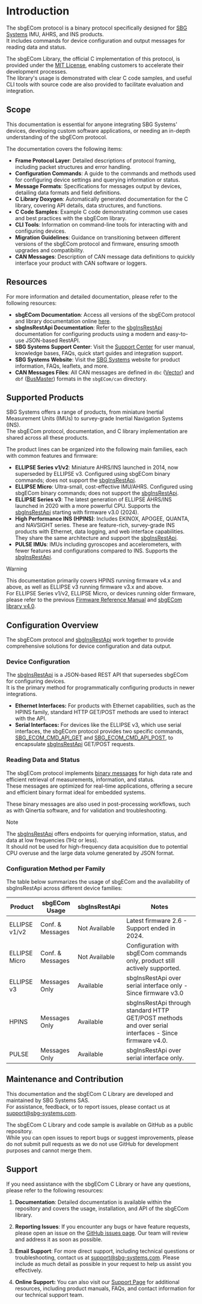 # Introduction

The sbgECom protocol is a binary protocol specifically designed for [SBG Systems](https://www.sbg-systems.com/) IMU, AHRS, and INS products.  
It includes commands for device configuration and output messages for reading data and status.

The sbgECom Library, the official C implementation of this protocol, is provided under the [MIT License](#license), enabling customers to accelerate their development processes.  
The library's usage is demonstrated with clear C code samples, and useful CLI tools with source code are also provided to facilitate evaluation and integration.

## Scope

This documentation is essential for anyone integrating SBG Systems' devices, developing custom software applications, or needing an in-depth understanding of the sbgECom protocol.

The documentation covers the following items:

- **Frame Protocol Layer**: Detailed descriptions of protocol framing, including packet structures and error handling.
- **Configuration Commands**: A guide to the commands and methods used for configuring device settings and querying information or status.
- **Message Formats**: Specifications for messages output by devices, detailing data formats and field definitions.
- **C Library Doxygen**: Automatically generated documentation for the C library, covering API details, data structures, and functions.
- **C Code Samples**: Example C code demonstrating common use cases and best practices with the sbgECom library.
- **CLI Tools**: Information on command-line tools for interacting with and configuring devices.
- **Migration Guidelines**: Guidance on transitioning between different versions of the sbgECom protocol and firmware, ensuring smooth upgrades and compatibility.
- **CAN Messages**: Description of CAN message data definitions to quickly interface your product with CAN software or loggers.

## Resources

For more information and detailed documentation, please refer to the following resources:

- **sbgECom Documentation**: Access all versions of the sbgECom protocol and library documentation online [here](https://developer.sbg-systems.com/sbgECom).
- **sbgInsRestApi Documentation**: Refer to the [sbgInsRestApi](https://developer.sbg-systems.com/sbgInsRestApi/) documentation for configuring products using a modern and easy-to-use JSON-based RestAPI.
- **SBG Systems Support Center**: Visit the [Support Center](https://support.sbg-systems.com) for user manual, knowledge bases, FAQs, quick start guides and integration support.
- **SBG Systems Website**: Visit the [SBG Systems](https://www.sbg-systems.com) website for product information, FAQs, leaflets, and more.
- **CAN Messages Files**: All CAN messages are defined in `dbc` ([Vector](https://www.vector.com)) and `dbf` ([BusMaster](https://rbei-etas.github.io/busmaster/)) formats in the `sbgECom/can` directory.

## Supported Products

SBG Systems offers a range of products, from miniature Inertial Measurement Units (IMUs) to survey-grade Inertial Navigation Systems (INS).  
The sbgECom protocol, documentation, and C library implementation are shared across all these products.

The product lines can be organized into the following main families, each with common features and firmware:

- **ELLIPSE Series v1/v2**: Miniature AHRS/INS launched in 2014, now superseded by ELLIPSE v3. Configured using sbgECom binary commands; does not support the [sbgInsRestApi](https://developer.sbg-systems.com/sbgInsRestApi/).
- **ELLIPSE Micro**: Ultra-small, cost-effective IMU/AHRS. Configured using sbgECom binary commands; does not support the [sbgInsRestApi](https://developer.sbg-systems.com/sbgInsRestApi/).
- **ELLIPSE Series v3**: The latest generation of ELLIPSE AHRS/INS launched in 2020 with a more powerful CPU. Supports the [sbgInsRestApi](https://developer.sbg-systems.com/sbgInsRestApi/) starting with firmware v3.0 (2024).
- **High Performance INS (HPINS)**: Includes EKINOX, APOGEE, QUANTA, and NAVSIGHT series. These are feature-rich, survey-grade INS products with Ethernet, data logging, and web interface capabilities. They share the same architecture and support the [sbgInsRestApi](https://developer.sbg-systems.com/sbgInsRestApi/).
- **PULSE IMUs**: IMUs including gyroscopes and accelerometers, with fewer features and configurations compared to INS. Supports the [sbgInsRestApi](https://developer.sbg-systems.com/sbgInsRestApi/).

> [!WARNING]
> This documentation primarily covers HPINS running firmware v4.x and above, as well as ELLIPSE v3 running firmware v3.x and above.  
> For ELLIPSE Series v1/v2, ELLIPSE Micro, or devices running older firmware, please refer to the previous [Firmware Reference Manual](https://support.sbg-systems.com/sc/dev/latest/firmware-documentation) and [sbgECom library v4.0](https://developer.sbg-systems.com/sbgECom/4.0/).

## Configuration Overview

The sbgECom protocol and [sbgInsRestApi](https://developer.sbg-systems.com/sbgInsRestApi/) work together to provide comprehensive solutions for device configuration and data output.

### Device Configuration

The [sbgInsRestApi](https://developer.sbg-systems.com/sbgInsRestApi/) is a JSON-based REST API that supersedes sbgECom for configuring devices.  
It is the primary method for programmatically configuring products in newer integrations.

- **Ethernet Interfaces:** For products with Ethernet capabilities, such as the HPINS family, standard HTTP GET/POST methods are used to interact with the API.
- **Serial Interfaces:** For devices like the ELLIPSE v3, which use serial interfaces, the sbgECom protocol provides two specific commands, [SBG_ECOM_CMD_API_GET](#SBG_ECOM_CMD_API_GET) and [SBG_ECOM_CMD_API_POST](#SBG_ECOM_CMD_API_POST), to encapsulate [sbgInsRestApi](https://developer.sbg-systems.com/sbgInsRestApi/) GET/POST requests.

### Reading Data and Status

The sbgECom protocol implements [binary messages](#binaryMessages) for high data rate and efficient retrieval of measurements, information, and status.  
These messages are optimized for real-time applications, offering a secure and efficient binary format ideal for embedded systems.

These binary messages are also used in post-processing workflows, such as with Qinertia software, and for validation and troubleshooting.

> [!NOTE]
> The [sbgInsRestApi](https://developer.sbg-systems.com/sbgInsRestApi/) offers endpoints for querying information, status, and data at low frequencies (1Hz or less).  
> It should not be used for high-frequency data acquisition due to potential CPU overuse and the large data volume generated by JSON format.

### Configuration Method per Family

The table below summarizes the usage of sbgECom and the availability of sbgInsRestApi across different device families:

| Product       | sbgECom Usage    | sbgInsRestApi | Notes                                                                                                  |
|---------------|------------------|---------------|--------------------------------------------------------------------------------------------------------|
| ELLIPSE v1/v2 | Conf. & Messages | Not Available | Latest firmware 2.6 - Support ended in 2024.                                                           |
| ELLIPSE Micro | Conf. & Messages | Not Available | Configuration with sbgECom commands only, product still actively supported.                            |
| ELLIPSE v3    | Messages Only    | Available     | sbgInsRestApi over serial interface only - Since firmware v3.0                                         |
| HPINS         | Messages Only    | Available     | sbgInsRestApi through standard HTTP GET/POST methods and over serial interfaces - Since firmware v4.0. |
| PULSE         | Messages Only    | Available     | sbgInsRestApi over serial interface only.                                                              |

## Maintenance and Contribution

This documentation and the sbgECom C Library are developed and maintained by SBG Systems SAS.  
For assistance, feedback, or to report issues, please contact us at [support@sbg-systems.com](mailto:support@sbg-systems.com).

The sbgECom C Library and code sample is available on GitHub as a public repository.  
While you can open issues to report bugs or suggest improvements, please do not submit pull requests as we do not use GitHub for development purposes and cannot merge them.

## Support

If you need assistance with the sbgECom C Library or have any questions, please refer to the following resources:

1. **Documentation**: Detailed documentation is available within the repository and covers the usage, installation, and API of the sbgECom library.

2. **Reporting Issues**: If you encounter any bugs or have feature requests, please open an issue on the [GitHub issues page](https://github.com/SBG-Systems/sbgECom/issues). Our team will review and address it as soon as possible.

3. **Email Support**: For more direct support, including technical questions or troubleshooting, contact us at [support@sbg-systems.com](mailto:support@sbg-systems.com). Please include as much detail as possible in your request to help us assist you effectively.

4. **Online Support:** You can also visit our [Support Page](https://www.sbg-systems.com/support/) for additional resources, including product manuals, FAQs, and contact information for our technical support team.

